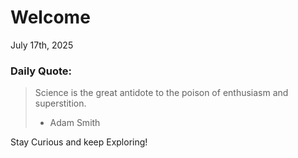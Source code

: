 # Welcome

July 17th, 2025

### Daily Quote:
> Science is the great antidote to the poison of enthusiasm and superstition.
> 	- Adam Smith

Stay Curious and keep Exploring!
